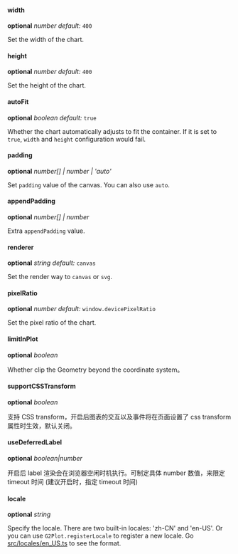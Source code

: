 #### width

<description>**optional** _number_ _default:_ `400`</description>

Set the width of the chart.

#### height

<description>**optional** _number_ _default:_ `400`</description>

Set the height of the chart.

#### autoFit

<description>**optional** _boolean_ _default:_ `true`</description>

Whether the chart automatically adjusts to fit the container. If it is set to `true`, `width` and `height` configuration would fail.

#### padding

<description>**optional** _number[] | number | 'auto'_</description>

Set `padding` value of the canvas. You can also use `auto`.

#### appendPadding

<description>**optional** _number[] | number_</description>

Extra `appendPadding` value.

#### renderer

<description>**optional** _string_ _default:_ `canvas`</description>

Set the render way to `canvas` or `svg`.

#### pixelRatio

<description>**optional** _number_ _default:_ `window.devicePixelRatio`</description>

Set the pixel ratio of the chart.

#### limitInPlot

<description>**optional** _boolean_</description>

Whether clip the Geometry beyond the coordinate system。

#### supportCSSTransform

<description>**optional** _boolean_</description>

支持 CSS transform，开启后图表的交互以及事件将在页面设置了 css transform 属性时生效，默认关闭。

#### useDeferredLabel

<description>**optional** _boolean|number_</description>

开启后 label 渲染会在浏览器空闲时机执行。可制定具体 number 数值，来限定 timeout 时间 (建议开启时，指定 timeout 时间)

<!-- 先插入到这里 -->
#### locale

<description>**optional** _string_</description>

Specify the locale. There are two built-in locales: 'zh-CN' and 'en-US'. Or you can use `G2Plot.registerLocale` to register a new locale. Go [src/locales/en_US.ts](https://github.com/antvis/G2Plot/blob/master/src/locales/en_US.ts) to see the format.
